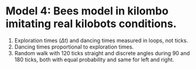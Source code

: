# Model 4: Bees model in kilombo imitating real kilobots conditions.

1. Exploration times ($\Delta t$) and dancing times measured in loops, not ticks.
2. Dancing times proportional to exploration times.
3. Random walk with 120 ticks straight and discrete angles during 90 and 180 ticks, both with equal probability and same for left and right.
